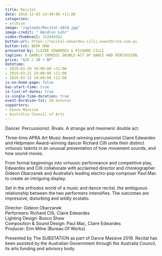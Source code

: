 ```yaml
---
title: Recital
date: 2018-12-03 14:49:00 +11:00
categories:
- archive
image: "/uploads/Recital-2019.jpg"
image-credit: " Heidrun Lohr"
video-thumbnail: 312046562
button-url: https://recital-edwardes-cilli.eventbrite.com.au
button-txt: BOOK NOW
presented-by: CLAIRE EDWARDES & RICHARD CILLI
tagline: A DARKLY COMEDIC DOUBLE-ACT OF DANCE AND PERCUSSION.
price: "$25 / 20 + BF"
datetime:
- 2019-03-20 19:00:00 +11:00
- 2019-03-21 19:00:00 +11:00
- 2019-03-22 19:00:00 +11:00
is-on-home-page: false
has-start-time: true
is-list-of-dates: true
is-single-time-duration: true
event-duration-txt: 50 minutes
supporters:
- Dance Massive
- Australia Council of Arts
---
```


Dancer. Percussionist. Rivals. A strange and mesmeric double act.

Three-time APRA Art Music Award-winning percussionist Claire Edwardes and Helpmann Award-winning dancer Richard Cilli unite their distinct virtuosic talents in an unusual presentation of how movement sounds, and how sound moves.

From formal beginnings into virtuosic performance and competitive play, Edwardes and Cilli collaborate with acclaimed director and choreographer Gideon Obarzanek and Australia’s leading electro-pop composer Paul Mac to create an intriguing display. 

Set in the orthodox world of a music and dance recital, the ambiguous relationship between the two performers intensifies. The outcomes are impressive, disturbing and wildly ecstatic.

Director: Gideon Obarzanek <br>
Performers: Richard Cilli, Claire Edwardes <br>
Lighting Design: Bosco Shaw <br>
Composition & Sound Design: Paul Mac, Claire Edwardes <br>
Producer: Erin Milne (Bureau Of Works) <br>


Presented by The SUBSTATION as part of Dance Massive 2019.
Recital has been assisted by the Australian Government through the Australia Council, its arts funding and advisory body.